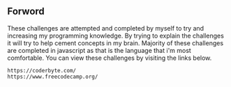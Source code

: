 ## Forword

These challenges are attempted and completed by myself to try and increasing my programming knowledge. By trying to explain the challenges it will try to help cement concepts in my brain. Majority of these challenges are completed in javascript as that is the language that i'm most comfortable. You can view these challenges by visiting the links below. 

```
https://coderbyte.com/
https://www.freecodecamp.org/

```